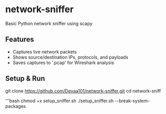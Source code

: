 # network-sniffer

Basic Python network sniffer using scapy

## Features
- Captures live network packets
- Shows source/destination IPs, protocols, and payloads
- Saves captures to '.pcap' for Wireshark analysis

## Setup & Run
git clone https://github.com/Devaa101/network-sniffer.git
cd network-sniff

'''bash
chmod +x setup_sniffer.sh
./setup_sniffer.sh --break-system-packages
